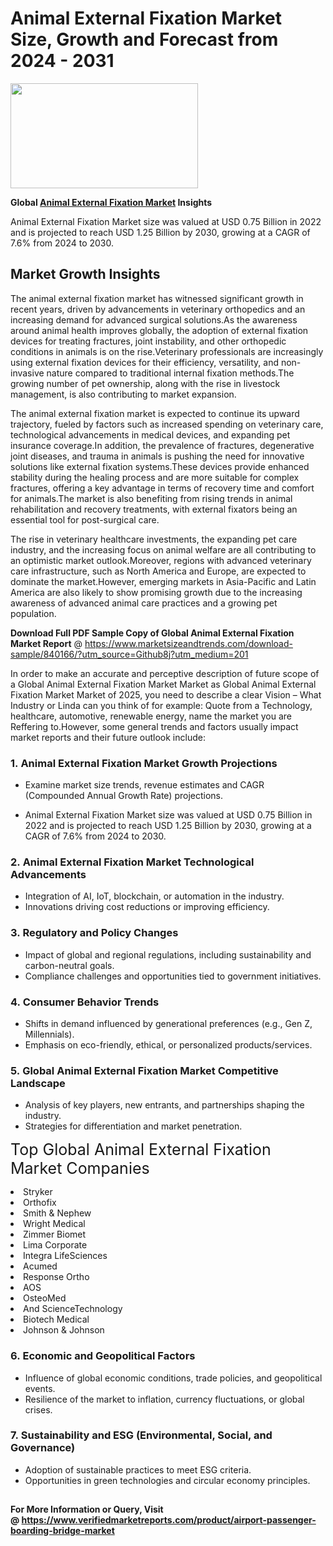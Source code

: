<H1>Animal External Fixation Market Size, Growth and Forecast from 2024 - 2031</H1><img class="aligncenter size-medium wp-image-584254" src="https://thirdeyenews.in/wp-content/uploads/2024/09/Global-Market-Research-300x168.jpeg" alt="" width="300" height="168" /><p><strong>Global&nbsp;<a href="https://www.marketsizeandtrends.com/download-sample/840166/?utm_source=Github8j?utm_medium=201">Animal External Fixation Market</a> Insights</strong></p><p>Animal External Fixation Market size was valued at USD 0.75 Billion in 2022 and is projected to reach USD 1.25 Billion by 2030, growing at a CAGR of 7.6% from 2024 to 2030.</p><p><h2>Market Growth Insights</h2> <p>The animal external fixation market has witnessed significant growth in recent years, driven by advancements in veterinary orthopedics and an increasing demand for advanced surgical solutions.As the awareness around animal health improves globally, the adoption of external fixation devices for treating fractures, joint instability, and other orthopedic conditions in animals is on the rise.Veterinary professionals are increasingly using external fixation devices for their efficiency, versatility, and non-invasive nature compared to traditional internal fixation methods.The growing number of pet ownership, along with the rise in livestock management, is also contributing to market expansion.</p> <p>The animal external fixation market is expected to continue its upward trajectory, fueled by factors such as increased spending on veterinary care, technological advancements in medical devices, and expanding pet insurance coverage.In addition, the prevalence of fractures, degenerative joint diseases, and trauma in animals is pushing the need for innovative solutions like external fixation systems.These devices provide enhanced stability during the healing process and are more suitable for complex fractures, offering a key advantage in terms of recovery time and comfort for animals.The market is also benefiting from rising trends in animal rehabilitation and recovery treatments, with external fixators being an essential tool for post-surgical care.</p> <p>The rise in veterinary healthcare investments, the expanding pet care industry, and the increasing focus on animal welfare are all contributing to an optimistic market outlook.Moreover, regions with advanced veterinary care infrastructure, such as North America and Europe, are expected to dominate the market.However, emerging markets in Asia-Pacific and Latin America are also likely to show promising growth due to the increasing awareness of advanced animal care practices and a growing pet population.</p> <p><span class=""><strong>Download Full PDF Sample Copy of Global Animal External Fixation Market Report</strong> @ <a href="https://www.marketsizeandtrends.com/download-sample/840166/?utm_source=Github8j?utm_medium=201" target="_blank">https://www.marketsizeandtrends.com/download-sample/840166/?utm_source=Github8j?utm_medium=201</a></span></p><p>In order to make an accurate and perceptive description of future scope of a Global&nbsp;Animal External Fixation Market Market as Global&nbsp;Animal External Fixation Market Market of 2025, you need to describe a clear Vision &ndash; What Industry or Linda can you think of for example: Quote from a Technology, healthcare, automotive, renewable energy, name the market you are Reffering to.However, some general trends and factors usually impact market reports and their future outlook include:</p><h3>1.&nbsp;<strong>Animal External Fixation Market Growth Projections</strong></h3><ul><li>Examine market size trends, revenue estimates and CAGR (Compounded Annual Growth Rate) projections.</li><li><p>Animal External Fixation Market size was valued at USD 0.75 Billion in 2022 and is projected to reach USD 1.25 Billion by 2030, growing at a CAGR of 7.6% from 2024 to 2030.</p></li></ul><h3>2.&nbsp;<strong>Animal External Fixation Market Technological Advancements</strong></h3><ul><li>Integration of AI, IoT, blockchain, or automation in the industry.</li><li>Innovations driving cost reductions or improving efficiency.</li></ul><h3>3.&nbsp;<strong>Regulatory and Policy Changes</strong></h3><ul><li>Impact of global and regional regulations, including sustainability and carbon-neutral goals.</li><li>Compliance challenges and opportunities tied to government initiatives.</li></ul><h3>4.&nbsp;<strong>Consumer Behavior Trends</strong></h3><ul><li>Shifts in demand influenced by generational preferences (e.g., Gen Z, Millennials).</li><li>Emphasis on eco-friendly, ethical, or personalized products/services.</li></ul><h3>5.&nbsp;<strong>Global Animal External Fixation Market Competitive Landscape</strong></h3><ul><li>Analysis of key players, new entrants, and partnerships shaping the industry.</li><li>Strategies for differentiation and market penetration.</li></ul><p data-pm-slice="1 1 []"><span style="color: inherit; font-family: inherit; font-size: 25px;">Top Global Animal External Fixation Market Companies</span></p><div class="" data-test-id=""><p><li>Stryker</li><li> Orthofix</li><li> Smith & Nephew</li><li> Wright Medical</li><li> Zimmer Biomet</li><li> Lima Corporate</li><li> Integra LifeSciences</li><li> Acumed</li><li> Response Ortho</li><li> AOS</li><li> OsteoMed</li><li> And ScienceTechnology</li><li> Biotech Medical</li><li> Johnson & Johnson</li></p></div><h3>6.&nbsp;<strong>Economic and Geopolitical Factors</strong></h3><ul><li>Influence of global economic conditions, trade policies, and geopolitical events.</li><li>Resilience of the market to inflation, currency fluctuations, or global crises.</li></ul><h3>7.&nbsp;<strong>Sustainability and ESG (Environmental, Social, and Governance)</strong></h3><ul><li>Adoption of sustainable practices to meet ESG criteria.</li><li>Opportunities in green technologies and circular economy principles.</li></ul><h2><strong style="font-size: 14px;">For More Information or Query, Visit @&nbsp;</strong><a style="background-color: #ffffff; font-size: 14px;" href="https://www.marketsizeandtrends.com/report/animal-external-fixation-market/" target="_blank">https://www.verifiedmarketreports.com/product/airport-passenger-boarding-bridge-market</a></h2>